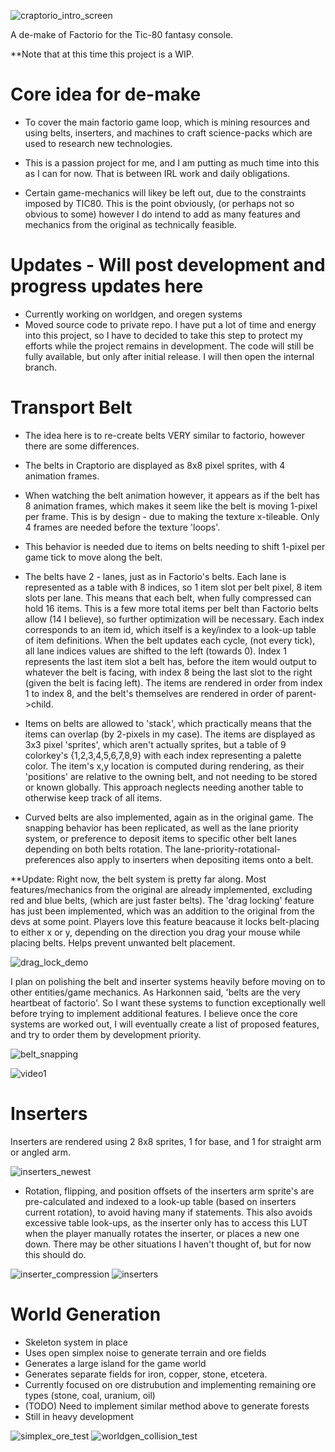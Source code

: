 ![craptorio_intro_screen](https://user-images.githubusercontent.com/25288625/227828751-3b368b87-f0eb-49df-9d21-7928a78b0876.gif)


A de-make of Factorio for the Tic-80 fantasy console. 

**Note that at this time this project is a WIP.

# Core idea for de-make
- To cover the main factorio game loop, which is mining resources and using belts, 
inserters, and machines to craft science-packs which are used to research new technologies.

- This is a passion project for me, and I am putting as much time into this as I can for now. That is between IRL work and daily obligations.

- Certain game-mechanics will likey be left out, due to the constraints
imposed by TIC80. This is the point obviously, (or perhaps not so obvious to some) however 
I do intend to add as many features and mechanics from the original as technically feasible.

# Updates - Will post development and progress updates here
- Currently working on worldgen, and oregen systems   
- Moved source code to private repo. I have put a lot of time and energy into this project, so I have to decided to take this step to protect my efforts while the project remains in development. The code will still be fully available, but only after initial release. I will then open the internal branch.

# Transport Belt
- The idea here is to re-create belts VERY similar to factorio, however there are some differences.
- The belts in Craptorio are displayed as 8x8 pixel sprites, with 4 animation frames. 
- When watching the belt animation however, it appears as if the belt has 8 animation frames, which makes it seem like the belt is moving 1-pixel per frame. This is by design - due to making the texture x-tileable. Only 4 frames are needed before the texture 'loops'.
- This behavior is needed due to items on belts needing to shift 1-pixel per game tick to move along the belt.
- The belts have 2 - lanes, just as in Factorio's belts. Each lane is represented as a table with 8 indices, so 1 item slot per belt pixel, 8 item slots per lane. This means that each belt, when fully compressed can hold 16 items. This is a few more total items per belt than Factorio belts allow (14 I believe), so further optimization will be necessary. Each index corresponds to an item id, which itself is a key/index to a look-up table of item definitions. When the belt updates each cycle, (not every tick), all lane indices values are shifted to the left (towards 0). Index 1 represents the last item slot a belt has, before the item would output to whatever the belt is facing, with index 8 being the last slot to the right (given the belt is facing left). The items are rendered in order from index 1 to index 8, and the belt's themselves are rendered in order of parent->child. 

- Items on belts are allowed to 'stack', which practically means that the items can overlap (by 2-pixels in my case). The items are displayed as 3x3 pixel 'sprites', which aren't actually sprites, but a table of 9 colorkey's {1,2,3,4,5,6,7,8,9} with each index representing a palette color. The item's x,y location is computed during rendering, as their 'positions' are relative to the owning belt, and not needing to be stored or known globally. This approach neglects needing another table to otherwise keep track of all items.

- Curved belts are also implemented, again as in the original game. The snapping behavior has been replicated, as well as the lane priority system, or preference to deposit items to specific other belt lanes depending on both belts rotation. The lane-priority-rotational-preferences also apply to inserters when depositing items onto a belt.

**Update: Right now, the belt system is pretty far along. Most features/mechanics from the original are already implemented, excluding red and blue belts, (which are just faster belts). The 'drag locking' feature has just been implemented, which was an addition to the original from the devs at some point. Players love this feature beacause it locks belt-placing to either x or y, depending on the direction you drag your mouse while placing belts. Helps prevent unwanted belt placement.

![drag_lock_demo](https://user-images.githubusercontent.com/25288625/224528837-a106bc2c-11fe-4817-95ad-4086f3deb01b.gif)

I plan on polishing the belt and inserter systems heavily before moving on to other entities/game mechanics.
As Harkonnen said, 'belts are the very heartbeat of factorio'. So I want these systems to function
exceptionally well before trying to implement additional features. I believe once the core systems are worked out, 
I will eventually create a list of proposed features, and try to order them by development priority.

![belt_snapping](https://user-images.githubusercontent.com/25288625/222978303-0ff2decd-3981-4e2b-823a-a885bbd344d6.gif)

![video1](https://user-images.githubusercontent.com/25288625/222978373-efa24fc3-2851-46a9-8c2d-35efd1f96f06.gif)



# Inserters
Inserters are rendered using 2 8x8 sprites, 1 for base, and 1 for straight arm or angled arm.    

 ![inserters_newest](https://user-images.githubusercontent.com/25288625/224526206-13c4cf53-72e3-4a7f-8751-882f974cc4ca.PNG)

- Rotation, flipping, and position offsets of the inserters arm sprite's are pre-calculated and indexed to a look-up table (based on inserters current rotation), to avoid having many if statements. This also avoids excessive table look-ups, as the inserter only has to access this LUT when the player manually rotates the inserter, or places a new one down. There may be other situations I haven't thought of, but for now this should do.   


![inserter_compression](https://user-images.githubusercontent.com/25288625/223278786-12aab20c-7b2d-4715-b91a-6608e8ad559a.gif)
![inserters](https://user-images.githubusercontent.com/25288625/223278793-1f127a68-ccfd-4077-9afc-1702033ee9d3.gif)

# World Generation
- Skeleton system in place
- Uses open simplex noise to generate terrain and ore fields
- Generates a large island for the game world
- Generates separate fields for iron, copper, stone, etcetera.
- Currently focused on ore distrubution and implementing remaining ore types (stone, coal, uranium, oil)
- (TODO) Need to implement similar method above to generate forests
- Still in heavy development

![simplex_ore_test](https://user-images.githubusercontent.com/25288625/227750297-cfbe41e4-0ff5-4e54-9685-22fbac108bc7.gif)
![worldgen_collision_test](https://user-images.githubusercontent.com/25288625/228401155-64cea2ba-a3d4-49bd-a124-20e3677ce22e.gif)
